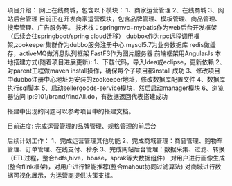 项目介绍：
网上在线商城，包含以下模块：
1、商家运营管理
2、在线商城
3、网站后台管理
目前正在开发商家运营模块，包含品牌管理、模板管理、商品管理、搜索管理、广告服务等。
技术栈：springmvc+mybatis作为web后台开发框架（后续会往springboot/spring cloud迁移）
        dubbox作为rpc远程调用框架,zookeeper集群作为dubbo服务注册中心
        mysql5.7为业务数据库
        redis做缓存，activeMQ做消息队列框架
        FastFS作为图片服务器
        前端框架用AngularJs
本地搭建方式(随着项目进展更新):
1、下载代码，导入Idea或eclipse，更新依赖
2、对parent工程做maven install操作，确保每个子项目都install 成功
3、修改项目中dubbo注册中心地址为安装的zookeeper地址，修改数据库配置文件
4、数据库执行sql脚本
5、启动sellergoods-service模块，然后启动manager模块
6、浏览器访问 ip:9101/brand/findAll.do，有数据返回代表搭建成功

搭建中出现的问题可以参考项目中的搭建文档。

目前进度:
完成运营管理的品牌管理、规格管理的前后台


后续计划工作：
1、完成运营管理其他功能
2、完成商城管理：商品管理、购物车管理、订单管理、在线支付、秒杀
3、完成网站后台管理：数据采集、过滤、转换（ETL过程，整合hdfs,hive，hbase，sprak等大数据组件）
                    对用户进行画像生成(整合flink框架)，对用户进行智能推荐(整合mahout协同过滤算法)
                    对商城进行数据可视化展示，为运营商提供决策支撑。

